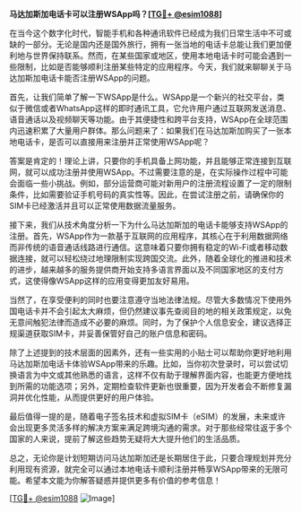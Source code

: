 **马达加斯加电话卡可以注册WSApp吗？[[TG💪+ @esim1088](https://t.me/s/esim1088)]**

在当今这个数字化时代，智能手机和各种通讯软件已经成为我们日常生活中不可或缺的一部分。无论是国内还是国外旅行，拥有一张当地的电话卡总能让我们更加便利地与世界保持联系。然而，在某些国家或地区，使用本地电话卡时可能会遇到一些限制，比如是否能够顺利注册某些特定的应用程序。今天，我们就来聊聊关于马达加斯加电话卡能否注册WSApp的问题。

首先，让我们简单了解一下WSApp是什么。WSApp是一个新兴的社交平台，类似于微信或者WhatsApp这样的即时通讯工具，它允许用户通过互联网发送消息、语音通话以及视频聊天等功能。由于其便捷性和跨平台支持，WSApp在全球范围内迅速积累了大量用户群体。那么问题来了：如果我们在马达加斯加购买了一张本地电话卡，是否可以直接用来注册并正常使用WSApp呢？

答案是肯定的！理论上讲，只要你的手机具备上网功能，并且能够正常连接到互联网，就可以成功注册并使用WSApp。不过需要注意的是，在实际操作过程中可能会面临一些小挑战。例如，部分运营商可能对新用户的注册流程设置了一定的限制条件，比如需要验证手机号码的真实性等。因此，在尝试注册之前，请确保你的SIM卡已经激活并且可以正常使用数据流量服务。

接下来，我们从技术角度分析一下为什么马达加斯加的电话卡能够支持WSApp的注册。首先，WSApp作为一款基于互联网的应用程序，其核心在于利用数据网络而非传统的语音通话线路进行通信。这意味着只要你拥有稳定的Wi-Fi或者移动数据连接，就可以轻松绕过地理限制实现跨国交流。此外，随着全球化的推进和技术的进步，越来越多的服务提供商开始支持多语言界面以及不同国家地区的支付方式，这使得像WSApp这样的应用变得更加友好易用。

当然了，在享受便利的同时也要注意遵守当地法律法规。尽管大多数情况下使用外国电话卡并不会引起太大麻烦，但仍然建议事先查阅目的地的相关政策规定，以免无意间触犯法律而造成不必要的麻烦。同时，为了保护个人信息安全，建议选择正规渠道获取SIM卡，并妥善保管好自己的账户信息和密码。

除了上述提到的技术层面的因素外，还有一些实用的小贴士可以帮助你更好地利用马达加斯加电话卡体验WSApp带来的乐趣。比如，当你初次登录时，可以尝试切换语言为中文或其他熟悉的语言，这样不仅有助于理解界面内容，也能更方便地找到所需的功能选项；另外，定期检查软件更新也很重要，因为开发者会不断修复漏洞并优化性能，从而提供更好的用户体验。

最后值得一提的是，随着电子签名技术和虚拟SIM卡（eSIM）的发展，未来或许会出现更多灵活多样的解决方案来满足跨境沟通的需求。对于那些经常往返于多个国家的人来说，提前了解这些趋势无疑将大大提升他们的生活品质。

总之，无论你是计划短期访问马达加斯加还是长期居住于此，只要合理规划并充分利用现有资源，就完全可以通过本地电话卡顺利注册并畅享WSApp带来的无限可能。希望本文能为你解答疑惑并提供更多有价值的参考信息！

[[TG💪+ @esim1088](https://t.me/s/esim1088) ![Image](https://i.postimg.cc/4NQfJmqS/Snipaste-2025-05-13-00-14-12.png)]
